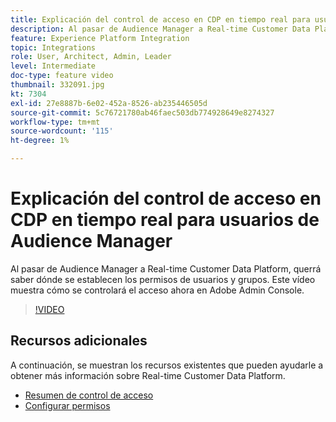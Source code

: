 ```yaml
---
title: Explicación del control de acceso en CDP en tiempo real para usuarios de Audience Manager
description: Al pasar de Audience Manager a Real-time Customer Data Platform, querrá saber dónde se establecen los permisos de usuarios y grupos. Este vídeo muestra cómo se controlará el acceso ahora en Adobe Admin Console.
feature: Experience Platform Integration
topic: Integrations
role: User, Architect, Admin, Leader
level: Intermediate
doc-type: feature video
thumbnail: 332091.jpg
kt: 7304
exl-id: 27e8887b-6e02-452a-8526-ab235446505d
source-git-commit: 5c76721780ab46faec503db774928649e8274327
workflow-type: tm+mt
source-wordcount: '115'
ht-degree: 1%

---
```


# Explicación del control de acceso en CDP en tiempo real para usuarios de Audience Manager

Al pasar de Audience Manager a Real-time Customer Data Platform, querrá saber dónde se establecen los permisos de usuarios y grupos. Este vídeo muestra cómo se controlará el acceso ahora en Adobe Admin Console.

>[!VIDEO](https://video.tv.adobe.com/v/332091/?quality=12&learn=on)

## Recursos adicionales

A continuación, se muestran los recursos existentes que pueden ayudarle a obtener más información sobre Real-time Customer Data Platform.

* [Resumen de control de acceso](https://experienceleague.adobe.com/docs/experience-platform/access-control/home.html?lang=es#access-control-hierarchy-and-workflow)
* [Configurar permisos](https://experienceleague.adobe.com/docs/platform-learn/getting-started-for-data-architects-and-data-engineers/configure-permissions.html?lang=es)
